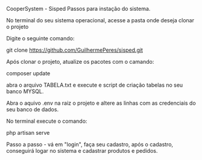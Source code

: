 CooperSystem - Sisped
Passos para instação do sistema.

No terminal do seu sistema operacional, acesse a pasta onde deseja clonar o projeto

Digite o seguinte comando:

git clone https://github.com/GuilhermePeres/sisped.git

Após clonar o projeto, atualize os pacotes com o camando:

composer update

abra o arquivo TABELA.txt e execute e script de criação tabelas no seu banco MYSQL.

Abra o aquivo .env na raiz o projeto e altere as linhas com as credenciais do seu banco de dados.

No terminal execute o comando:

php artisan serve

Passo a passo - vá em "login", faça seu cadastro, após o cadastro, conseguirá logar no sistema e cadastrar produtos e pedidos.


